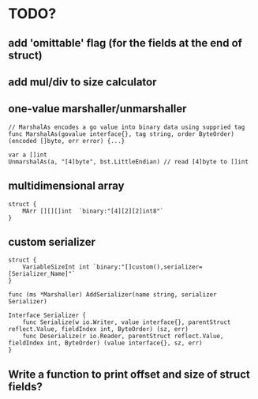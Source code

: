 

# TODO?


## add 'omittable' flag (for the fields at the end of struct)


## add mul/div to size calculator


## one-value marshaller/unmarshaller

```
// MarshalAs encodes a go value into binary data using suppried tag
func MarshalAs(govalue interface{}, tag string, order ByteOrder) (encoded []byte, err error) {...}

var a []int
UnmarshalAs(a, "[4]byte", bst.LittleEndian)	// read [4]byte to []int
```


## multidimensional array
	struct {
		MArr [][][]int	`binary:"[4][2][2]int8"`
	}


## custom serializer

	struct {
		VariableSizeInt int	`binary:"[]custom(),serializer=[Serializer_Name]"`
	}

	func (ms *Marshaller) AddSerializer(name string, serializer Serializer)

	Interface Serializer {
		func Serialize(w io.Writer, value interface{}, parentStruct reflect.Value, fieldIndex int, ByteOrder) (sz, err)
		func Deserialize(r io.Reader, parentStruct reflect.Value, fieldIndex int, ByteOrder) (value interface{}, sz, err)
	}


## Write a function to print offset and size of struct fields?


